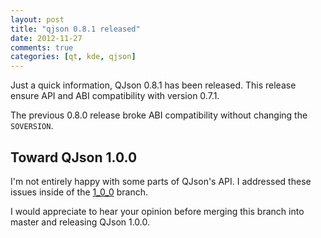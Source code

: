```yaml
---
layout: post
title: "qjson 0.8.1 released"
date: 2012-11-27
comments: true
categories: [qt, kde, qjson]
---
```


Just a quick information, QJson 0.8.1 has been released. This release ensure API and ABI compatibility with version 0.7.1.

The previous 0.8.0 release broke ABI compatibility without changing the `SOVERSION`.

## Toward QJson 1.0.0

I'm not entirely happy with some parts of QJson's API. I addressed these issues inside of the [1_0_0](https://github.com/flavio/qjson/tree/1_0_0) branch.

I would appreciate to hear your opinion before merging this branch into master and releasing QJson 1.0.0.



